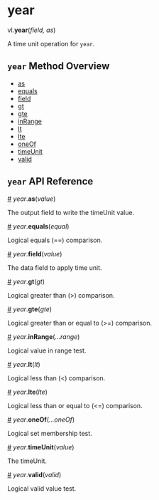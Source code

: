 # year

vl.<b>year</b>(<em>field, as</em>)

A time unit operation for <code>year</code>.

## <code>year</code> Method Overview

* <a href="#as">as</a>
* <a href="#equals">equals</a>
* <a href="#field">field</a>
* <a href="#gt">gt</a>
* <a href="#gte">gte</a>
* <a href="#inRange">inRange</a>
* <a href="#lt">lt</a>
* <a href="#lte">lte</a>
* <a href="#oneOf">oneOf</a>
* <a href="#timeUnit">timeUnit</a>
* <a href="#valid">valid</a>

## <code>year</code> API Reference

<a id="as" href="#as">#</a>
<em>year</em>.<b>as</b>(<em>value</em>)

The output field to write the timeUnit value.

<a id="equals" href="#equals">#</a>
<em>year</em>.<b>equals</b>(<em>equal</em>)

Logical equals (==) comparison.

<a id="field" href="#field">#</a>
<em>year</em>.<b>field</b>(<em>value</em>)

The data field to apply time unit.

<a id="gt" href="#gt">#</a>
<em>year</em>.<b>gt</b>(<em>gt</em>)

Logical greater than (>) comparison.

<a id="gte" href="#gte">#</a>
<em>year</em>.<b>gte</b>(<em>gte</em>)

Logical greater than or equal to (>=) comparison.

<a id="inRange" href="#inRange">#</a>
<em>year</em>.<b>inRange</b>(<em>...range</em>)

Logical value in range test.

<a id="lt" href="#lt">#</a>
<em>year</em>.<b>lt</b>(<em>lt</em>)

Logical less than (<) comparison.

<a id="lte" href="#lte">#</a>
<em>year</em>.<b>lte</b>(<em>lte</em>)

Logical less than or equal to (<=) comparison.

<a id="oneOf" href="#oneOf">#</a>
<em>year</em>.<b>oneOf</b>(<em>...oneOf</em>)

Logical set membership test.

<a id="timeUnit" href="#timeUnit">#</a>
<em>year</em>.<b>timeUnit</b>(<em>value</em>)

The timeUnit.

<a id="valid" href="#valid">#</a>
<em>year</em>.<b>valid</b>(<em>valid</em>)

Logical valid value test.

